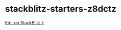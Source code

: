 # stackblitz-starters-z8dctz

[Edit on StackBlitz ⚡️](https://stackblitz.com/edit/stackblitz-starters-z8dctz)